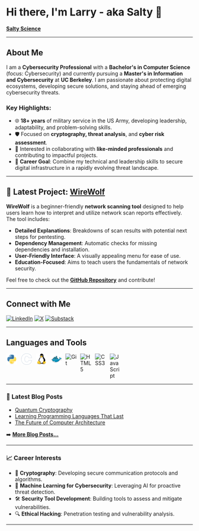 # Hi there, I'm Larry - aka Salty 👋 

[**Salty Science**](https://saltyscience.substack.com/)

---

## About Me

I am a **Cybersecurity Professional** with a **Bachelor's in Computer Science** (focus: Cybersecurity) and currently pursuing a **Master's in Information and Cybersecurity** at **UC Berkeley**. I am passionate about protecting digital ecosystems, developing secure solutions, and staying ahead of emerging cybersecurity threats.

### Key Highlights:
- 🌐 **18+ years** of military service in the US Army, developing leadership, adaptability, and problem-solving skills.
- 🛡️ Focused on **cryptography, threat analysis**, and **cyber risk assessment**.
- 🤝 Interested in collaborating with **like-minded professionals** and contributing to impactful projects.
- 🎯 **Career Goal**: Combine my technical and leadership skills to secure digital infrastructure in a rapidly evolving threat landscape.

---

## 🚀 Latest Project: [**WireWolf**](https://github.com/Larry-Orton/WireWolf)

**WireWolf** is a beginner-friendly **network scanning tool** designed to help users learn how to interpret and utilize network scan reports effectively. The tool includes:
- **Detailed Explanations**: Breakdowns of scan results with potential next steps for pentesting.
- **Dependency Management**: Automatic checks for missing dependencies and installation.
- **User-Friendly Interface**: A visually appealing menu for ease of use.
- **Education-Focused**: Aims to teach users the fundamentals of network security.

Feel free to check out the [**GitHub Repository**](https://github.com/Larry-Orton/WireWolf) and contribute!

---

## Connect with Me

[![LinkedIn](https://img.shields.io/badge/LinkedIn-Connect-blue?style=for-the-badge&logo=linkedin)](https://www.linkedin.com/in/larry-orton/)
[![X](https://img.shields.io/badge/Twitter-Follow-blue?style=for-the-badge&logo=twitter)](https://twitter.com/your_twitter_handle)
[![Substack](https://img.shields.io/badge/Substack-Salty%20Science-orange?style=for-the-badge&logo=substack)](https://saltyscience.substack.com/)

---

## Languages and Tools

<div>
<img align="left" alt="Python" width="30px" src="https://raw.githubusercontent.com/devicons/devicon/1119b9f84c0290e0f0b38982099a2bd027a48bf1/icons/python/python-original.svg" style="padding-right:10px;" />
<img align="left" alt="C Languages" width="30px" src="https://raw.githubusercontent.com/devicons/devicon/1119b9f84c0290e0f0b38982099a2bd027a48bf1/icons/c/c-line.svg" style="padding-right:10px;" />
<img align="left" alt="Linux" width="30px" src="https://raw.githubusercontent.com/devicons/devicon/1119b9f84c0290e0f0b38982099a2bd027a48bf1/icons/linux/linux-original.svg" style="padding-right:10px;" />
<img align="left" alt="Docker" width="30px" src="https://raw.githubusercontent.com/devicons/devicon/1119b9f84c0290e0f0b38982099a2bd027a48bf1/icons/docker/docker-original.svg" style="padding-right:10px;" />
<img align="left" alt="Git" width="30px" src="https://cdn.jsdelivr.net/gh/devicons/devicon/icons/git/git-original.svg" style="padding-right:10px;" />
<img align="left" alt="HTML5" width="30px" src="https://cdn.jsdelivr.net/gh/devicons/devicon/icons/html5/html5-original.svg" style="padding-right:10px;" />
<img align="left" alt="CSS3" width="30px" src="https://cdn.jsdelivr.net/gh/devicons/devicon/icons/css3/css3-original.svg" style="padding-right:10px;" />
<img align="left" alt="JavaScript" width="30px" src="https://cdn.jsdelivr.net/gh/devicons/devicon/icons/javascript/javascript-original.svg" style="padding-right:10px;" />
</div>
<br clear="left"/>

---

### 📕 Latest Blog Posts

<!-- BLOG-POST-LIST:START -->
- [Quantum Cryptography](https://saltyscience.substack.com/p/quantum-cryptography)
- [Learning Programming Languages That Last](https://saltyscience.substack.com/p/learning-programming-languages-that)
- [The Future of Computer Architecture](https://saltyscience.substack.com/p/the-future-of-computer-architecture/comments)
<!-- BLOG-POST-LIST:END -->

➡️ [**More Blog Posts...**](https://saltyscience.substack.com/)

---

### 📈 Career Interests

- 🌟 **Cryptography**: Developing secure communication protocols and algorithms.
- 🧠 **Machine Learning for Cybersecurity**: Leveraging AI for proactive threat detection.
- 🛠️ **Security Tool Development**: Building tools to assess and mitigate vulnerabilities.
- 🔍 **Ethical Hacking**: Penetration testing and vulnerability analysis.

---
